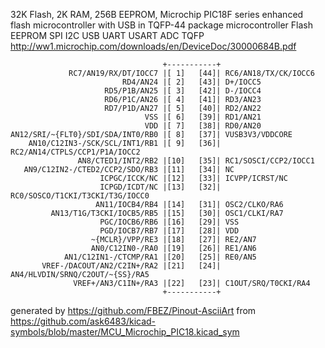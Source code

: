 32K Flash, 2K RAM, 256B EEPROM, Microchip PIC18F series enhanced flash microcontroller with USB in TQFP-44 package
microcontroller Flash EEPROM SPI I2C USB UART USART ADC TQFP
http://ww1.microchip.com/downloads/en/DeviceDoc/30000684B.pdf


	                                  +-----------+
	             RC7/AN19/RX/DT/IOCC7 |[ 1]   [44]| RC6/AN18/TX/CK/IOCC6
	                         RD4/AN24 |[ 2]   [43]| D+/IOCC5
	                     RD5/P1B/AN25 |[ 3]   [42]| D-/IOCC4
	                     RD6/P1C/AN26 |[ 4]   [41]| RD3/AN23
	                     RD7/P1D/AN27 |[ 5]   [40]| RD2/AN22
	                              VSS |[ 6]   [39]| RD1/AN21
	                              VDD |[ 7]   [38]| RD0/AN20
	AN12/SRI/~{FLT0}/SDI/SDA/INT0/RB0 |[ 8]   [37]| VUSB3V3/VDDCORE
	    AN10/C12IN3-/SCK/SCL/INT1/RB1 |[ 9]   [36]| RC2/AN14/CTPLS/CCP1/P1A/IOCC2
	               AN8/CTED1/INT2/RB2 |[10]   [35]| RC1/SOSCI/CCP2/IOCC1
	   AN9/C12IN2-/CTED2/CCP2/SDO/RB3 |[11]   [34]| NC
	                    ICPGC/ICCK/NC |[12]   [33]| ICVPP/ICRST/NC
	                    ICPGD/ICDT/NC |[13]   [32]| RC0/SOSCO/T1CKI/T3CKI/T3G/IOCC0
	                   AN11/IOCB4/RB4 |[14]   [31]| OSC2/CLKO/RA6
	         AN13/T1G/T3CKI/IOCB5/RB5 |[15]   [30]| OSC1/CLKI/RA7
	                    PGC/IOCB6/RB6 |[16]   [29]| VSS
	                    PGD/IOCB7/RB7 |[17]   [28]| VDD
	                  ~{MCLR}/VPP/RE3 |[18]   [27]| RE2/AN7
	                  AN0/C12IN0-/RA0 |[19]   [26]| RE1/AN6
	            AN1/C12IN1-/CTCMP/RA1 |[20]   [25]| RE0/AN5
	       VREF-/DACOUT/AN2/C2IN+/RA2 |[21]   [24]| AN4/HLVDIN/SRNQ/C2OUT/~{SS}/RA5
	              VREF+/AN3/C1IN+/RA3 |[22]   [23]| C1OUT/SRQ/T0CKI/RA4
	                                  +-----------+


generated by https://github.com/FBEZ/Pinout-AsciiArt from https://github.com/ask6483/kicad-symbols/blob/master/MCU_Microchip_PIC18.kicad_sym